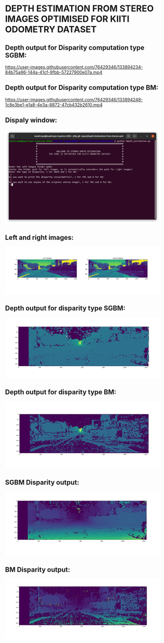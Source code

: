 # DEPTH ESTIMATION FROM STEREO IMAGES OPTIMISED FOR KIITI ODOMETRY DATASET

## Depth output for Disparity computation type SGBM:

https://user-images.githubusercontent.com/76429346/133894234-84b75a96-144a-41cf-9fbb-57227900e07a.mp4

## Depth output for Disparity computation type BM:

https://user-images.githubusercontent.com/76429346/133894248-1c8e3be1-e1a8-4e3a-8872-47cb432b2610.mp4

## Dispaly window:
![](images/output.png)

## Left and right images:
![](images/image1.png)

## Depth output for disparity type SGBM:
![](images/depth_sgbm.png)

## Depth output for disparity type BM:
![](images/depth_bm.png)

## SGBM Disparity output:
![](images/sgbm.png)

## BM Disparity output:
![](images/bm.png)
